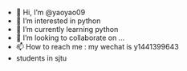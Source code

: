 - 👋 Hi, I’m @yaoyao09
- 👀 I’m interested in python
- 🌱 I’m currently learning python
- 💞️ I’m looking to collaborate on ...
- 📫 How to reach me : my wechat is y1441399643
- students in sjtu

